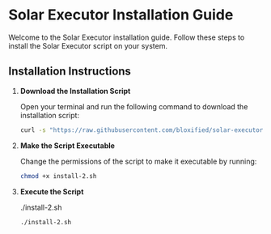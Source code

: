 # Solar Executor Installation Guide

Welcome to the Solar Executor installation guide. Follow these steps to install the Solar Executor script on your system.

## Installation Instructions

1. **Download the Installation Script**

   Open your terminal and run the following command to download the installation script:

   ```bash
   curl -s "https://raw.githubusercontent.com/bloxified/solar-executor/main/install-2.sh" -o "install-2.sh"

2. **Make the Script Executable**

   Change the permissions of the script to make it executable by running:

   ```bash 
   chmod +x install-2.sh

3. **Execute the Script**

   ./install-2.sh

   ```bash 
   ./install-2.sh

